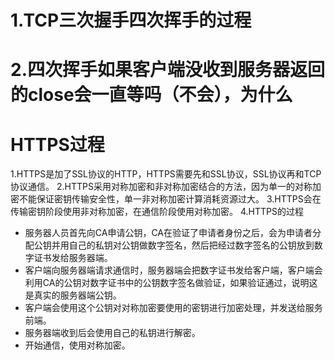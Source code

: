 # 1.TCP三次握手四次挥手的过程



# 2.四次挥手如果客户端没收到服务器返回的close会一直等吗（不会），为什么




# HTTPS过程
1.HTTPS是加了SSL协议的HTTP，HTTPS需要先和SSL协议，SSL协议再和TCP协议通信。
2.HTTPS采用对称加密和非对称加密结合的方法，因为单一的对称加密不能保证密钥传输安全性，单一非对称加密计算消耗资源过大。
3.HTTPS会在传输密钥阶段使用非对称加密，在通信阶段使用对称加密。
4.HTTPS的过程
 - 服务器人员首先向CA申请公钥，CA在验证了申请者身份之后，会为申请者分配公钥并用自己的私钥对公钥做数字签名，然后把经过数字签名的公钥放到数字证书发给服务器端。
 - 客户端向服务器端请求通信时，服务器端会把数字证书发给客户端，客户端会利用CA的公钥对数字证书中的公钥数字签名做验证，如果验证通过，说明这是真实的服务器端公钥。
 - 客户端会使用这个公钥对对称加密要使用的密钥进行加密处理，并发送给服务前端。
 - 服务器端收到后会使用自己的私钥进行解密。
 - 开始通信，使用对称加密。